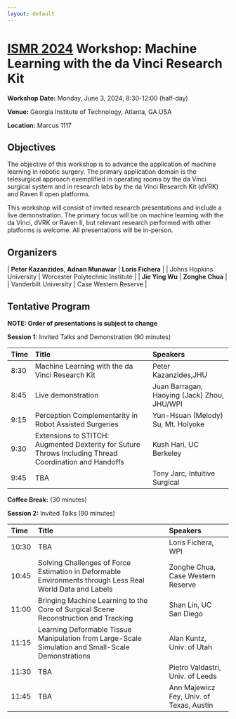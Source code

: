 ```yaml
---
layout: default
---
```


# [ISMR 2024](http://www.ismr.gatech.edu/) Workshop: Machine Learning with the da Vinci Research Kit

**Workshop Date:**  Monday, June 3, 2024, 8:30-12:00 (half-day)

**Venue:** Georgia Institute of Technology, Atlanta, GA USA

**Location:** Marcus 1117

## Objectives

The objective of this workshop is to advance the application of machine learning in robotic surgery. The primary application domain is the telesurgical approach exemplified in operating rooms by the da Vinci surgical system and in research labs by the da Vinci Research Kit (dVRK) and Raven II open platforms.

This workshop will consist of invited research presentations and include a live demonstration. The primary focus will be on machine learning with the da Vinci, dVRK or Raven II, but relevant research performed with other platforms is welcome.  All presentations will be in-person.

## Organizers

| **Peter Kazanzides**, **Adnan Munawar**  | **Loris Fichera**       |
| Johns Hopkins University                 | Worcester Polytechnic Institute |
| **Jie Ying Wu**                          | **Zonghe Chua**      |
| Vanderbilt University                    | Case Western Reserve |


## Tentative Program

**NOTE: Order of presentations is subject to change**

**Session 1:**  Invited Talks and Demonstration (90 minutes)

| Time | Title                                           | Speakers                |
|:-----|:------------------------------------------------|:------------------------|
| 8:30 | Machine Learning with the da Vinci Research Kit | Peter Kazanzides,JHU    |
| 8:45 | Live demonstration                 | Juan Barragan, Haoying (Jack) Zhou, JHU/WPI |
| 9:15 | Perception Complementarity in Robot Assisted Surgeries | Yun-Hsuan (Melody) Su, Mt. Holyoke |
| 9:30 | Extensions to STITCH: Augmented Dexterity for Suture Throws Including Thread Coordination and Handoffs | Kush Hari, UC Berkeley |
| 9:45 | TBA | Tony Jarc, Intuitive Surgical |

**Coffee Break:**  (30 minutes)

**Session 2:**  Invited Talks (90 minutes)

| Time  | Title                                           | Speakers                |
|:------|:------------------------------------------------|:------------------------|
| 10:30 | TBA                                             | Loris Fichera, WPI      |
| 10:45 | Solving Challenges of Force Estimation in Deformable Environments through Less Real World Data and Labels | Zonghe Chua, Case Western Reserve |
| 11:00 | Bringing Machine Learning to the Core of Surgical Scene Reconstruction and Tracking | Shan Lin, UC San Diego |
| 11:15 | Learning Deformable Tissue Manipulation from Large-Scale Simulation and Small-Scale Demonstrations | Alan Kuntz, Univ. of Utah |
| 11:30 | TBA                                             | Pietro Valdastri, Univ. of Leeds |
| 11:45 | TBA                                             | Ann Majewicz Fey, Univ. of Texas, Austin |

